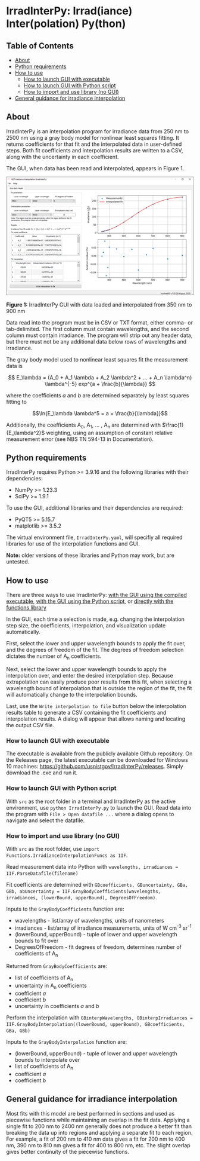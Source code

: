 # IrradInterPy: Irrad(iance) Inter(polation) Py(thon)
## Table of Contents
* [About](#about)
* [Python requirements](#requirements)
* [How to use](#howToUse)
    - [How to launch GUI with executable](#launchExe)
    - [How to launch GUI with Python script](#launchScript)
    - [How to import and use library (no GUI)](#useLibrary)
* [General guidance for irradiance interpolation](#guidance)

## About <a class="anchor" id=about></a>
IrradInterPy is an interpolation program for irradiance data from 250 nm to 2500 nm using a gray body model for nonlinear least squares fitting. It returns coefficients for that fit and the interpolated data in user-defined steps. Both fit coefficients and interpolation results are written to a CSV, along with the uncertainty in each coefficient.

The GUI, when data has been read and interpolated, appears in Figure 1.

<p align="center">
    <img src=images/Main-350to900.png>
    <figcaption><b>Figure 1:</b> IrradInterPy GUI with data loaded and interpolated from 350 nm to 900 nm</figcaption>
</p>

Data read into the program must be in CSV or TXT format, either comma- or tab-delimited. The first column must contain wavelengths, and the second column must contain irradiance. The program will strip out any header data, but there must not be any additional data below rows of wavelengths and irradiance.

The gray body model used to nonlinear least squares fit the measurement data is 

 $$ E_\lambda = (A_0 + A_1 \lambda + A_2 \lambda^2 + ... + A_n \lambda^n) \lambda^{-5} exp^{a + \frac{b}{\lambda}} $$

where the coefficients $a$ and $b$ are determined separately by least squares fitting to

$$\ln{E_\lambda \lambda^5 = a + \frac{b}{\lambda}}$$

Additionally, the coefficients A<sub>0</sub>, A<sub>1</sub>, ... , A<sub>n</sub> are determined with $\frac{1}{E_\lambda^2}$ weighting, using an assumption of constant relative measurement error (see NBS TN 594-13 in Documentation).

## Python requirements <a class="anchor" id=requirements></a>
IrradInterPy requires Python >= 3.9.16 and the following libraries with their dependencies:
* NumPy >= 1.23.3
* SciPy >= 1.9.1

To use the GUI, additional libraries and their dependencies are required:
* PyQT5 >= 5.15.7
* matplotlib >= 3.5.2

The virtual environment file, `IrradInterPy.yaml`, will specifiy all required libraries for use of the interpolation functions and GUI.

**Note:** older versions of these libraries and Python may work, but are untested.

## How to use<a class="anchor" id=howToUse></a>
There are three ways to use IrradInterPy: [with the GUI using the compiled executable](#launchExe), [with the GUI using the Python script](#launchScript), or [directly with the functions library](#useLibrary)

In the GUI, each time a selection is made, e.g. changing the interpolation step size, the coefficients, interpolation, and visualization update automatically.

First, select the lower and upper wavelength bounds to apply the fit over, and the degrees of freedom of the fit. The degrees of freedom selection dictates the number of A<sub>n</sub> coefficients.

Next, select the lower and upper wavelength bounds to apply the interpolation over, and enter the desired interpolation step. Because extrapolation can easily produce poor results from this fit, when selecting a wavelength bound of interpolation that is outside the region of the fit, the fit will automatically change to the interpolation bounds.

Last, use the `Write interpolation to file` button below the interpolation results table to generate a CSV containing the fit coefficients and interpolation results. A dialog will appear that allows naming and locating the output CSV file.

### How to launch GUI with executable <a class="anchor" id=launchExe></a>
The executable is available from the publicly available Github repository. On the Releases page, the latest executable can be downloaded for Windows 10 machines: https://github.com/usnistgov/IrradInterPy/releases. Simply download the .exe and run it.

### How to launch GUI with Python script <a class="anchor" id=launchScript></a>
With `src` as the root folder in a terminal and IrradInterPy as the active environment, use `python IrradInterPy.py` to launch the GUI. Read data into the program with `File > Open datafile ...` where a dialog opens to navigate and select the datafile.

### How to import and use library (no GUI) <a class="anchor" id=useLibrary></a>
With `src` as the root folder, use `import Functions.IrradianceInterpolationFuncs as IIF`. 

Read measurement data into Python with `wavelengths, irradiances = IIF.ParseDatafile(filename)`

Fit coefficients are determined with `GBcoefficients, GBuncertainty, GBa, GBb, abUncertainty = IIF.GrayBodyCoefficients(wavelengths, irradiances, (lowerBound, upperBound), DegreesOfFreedom)`. 

Inputs to the `GrayBodyCoefficients` function are:
* wavelengths - list/array of wavelengths, units of nanometers
* irradiances - list/array of irradiance measurements, units of W cm<sup>-3</sup> sr<sup>-1</sup>
* (lowerBound, upperBound) - tuple of lower and upper wavelength bounds to fit over
* DegreesOfFreedom - fit degrees of freedom, determines number of coefficients of A<sub>n</sub>

Returned from `GrayBodyCoefficients` are:
* list of coefficients of A<sub>n</sub>
* uncertainty in A<sub>n</sub> coefficients
* coefficient $a$
* coefficient $b$
* uncertainty in coefficients $a$ and $b$

Perform the interpolation with `GBinterpWavelengths, GBinterpIrradiances = IIF.GrayBodyInterpolation((lowerBound, upperBound), GBcoefficients, GBa, GBb)`

Inputs to the `GrayBodyInterpolation` function are:
* (lowerBound, upperBound) - tuple of lower and upper wavelength bounds to interpolate over
 * list of coefficients of A<sub>n</sub>
 * coefficient $a$
 * coefficient $b$

 ## General guidance for irradiance interpolation <a class="anchor" id=guidance></a>
 Most fits with this model are best performed in sections and used as piecewise functions while maintaining an overlap in the fit data. Applying a single fit to 200 nm to 2400 nm generally does not produce a better fit than breaking the data up into regions and applying a separate fit to each region. For example, a fit of 200 nm to 410 nm data gives a fit for 200 nm to 400 nm, 390 nm to 810 nm gives a fit for 400 to 800 nm, etc. The slight overlap gives better continuity of the piecewise functions.